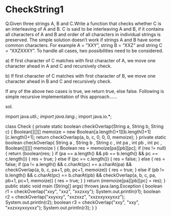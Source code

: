 # CheckString1
Q.Given three strings A, B and C.Write a function that checks whether C is an interleaving of A and B. 
 C is said to be interleaving A and B, if it contains all characters of A and B and order of all characters in individual strings is preserved.
 The simple solution doesn’t work if strings A and B have some common characters. For example A = “XXY”, string B = “XXZ” and string C = “XXZXXXY”.
 To handle all cases, two possibilities need to be considered. 

 a) If first character of C matches with first character of A, we move one character ahead in A and C and recursively check. 

 b) If first character of C matches with first character of B, we move one character ahead in B and C and recursively check.

 If any of the above two cases is true, we return true, else false. 
 Following is simple recursive implementation of this approach......



sol.

import java.util.*;
import java.lang.*;
import java.io.*;
 

class Check
{
	private static boolean checkOverlap(String a, String b, String c) {
		Boolean[][][] memoize = new Boolean[a.length()+1][b.length()+1][c.length()+1];
		return checkOverlap(a, b, c, 0, 0, 0, memoize);
	}
	private static boolean checkOverlap(
		String a
	,   String b
	,   String c
	,   int pa
	,   int pb
	,   int pc
	,   Boolean[][][] memoize
	) {
		Boolean res = memoize[pa][pb][pc];
		if (res != null) {
			return (boolean)res;
		}
        if (pa == a.length() && pb == b.length() && pc == c.length()) {
        	res = true;
        } else if (pc == c.length()) {
        	res = false;
        } else {
            res = false;
            if (pa != a.length() && c.charAt(pc) == a.charAt(pa) && checkOverlap(a, b, c, pa+1, pb, pc+1, memoize)) {
            	res = true;
            } else if (pb != b.length() && c.charAt(pc) == b.charAt(pb) && checkOverlap(a, b, c, pa, pb+1, pc+1, memoize)) {
            	res = true;
            }
        }
        return (memoize[pa][pb][pc] = res);
	}
	public static void main (String[] args) throws java.lang.Exception
	{
		boolean r1 = checkOverlap("xxy", "xxz", "xxzxxy");
		System.out.println(r1);
		boolean r2 = checkOverlap("xxyxxy", "xxzxxz", "xxzxxyxxyxxz");
		System.out.println(r2);
		boolean r3 = checkOverlap("xxy", "xxy", "xxzxxyxxyxxz");
		System.out.println(r3);
	}
}

